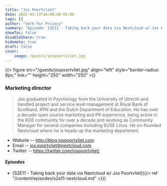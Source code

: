 ```yaml
---
title: "Jos Poortvliet"
date: 2022-03-13T16:00:00-05:00
tags: []
author: "Seth For Privacy"
summary: "Episode: S2E11 - Taking back your data via Nextcloud w/ Jos Poortvliet"
showToc: false
disableShare: true
hidemeta: true
draft: false
cover:
    image: /guests/jospoortvliet.jpg
---
```


{{< figure src="/guests/jospoortvliet.jpg" align="left" style="border-radius: 8px;" link="" height="250" width="250" >}}

### Marketing director

> Jos graduated in Psychology from the University of Utrecht and handled project and service level management at Royal Bank of Scottland, KPN and the Dutch Department of Education. He has over a decade open source marketing and PR experience, being active in the KDE community for over a decade and working as Community Manager for several companies including SUSE Linux. He co-founded Nextcloud where he is heads up the marketing department.

- Website -- http://blog.jospoortvliet.com
- Email -- [jos.poortvliet@nextcloud.com](mailto:jos.poortvliet@nextcloud.com)
- Twitter -- https://twitter.com/jospoortvliet/

#### Episodes

- [S2E11 - Taking back your data via Nextcloud w/ Jos Poortvliet]({{< ref "/content/episodes/s2e11-nextcloud.md" >}})
